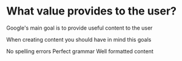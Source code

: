 # What value provides to the user?

Google's main goal is to provide useful content to the user

When creating content you should have in mind this goals

No spelling errors
Perfect grammar
Well formatted content